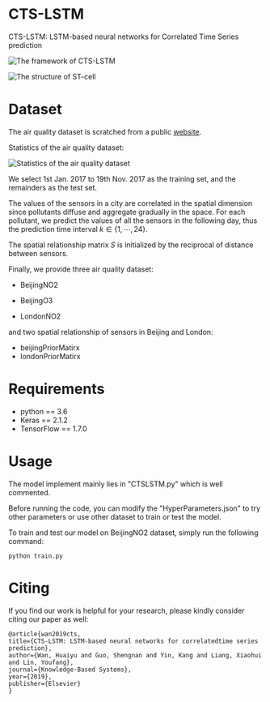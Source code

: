 # CTS-LSTM

CTS-LSTM: LSTM-based neural networks for Correlated Time Series prediction

![The framework of CTS-LSTM](https://github.com/bettermia/CTSLSTM/blob/master/images/The%20framework%20of%20CTS-LSTM.png?raw=true)

![The structure of ST-cell](https://github.com/bettermia/CTSLSTM/blob/master/images/The%20structure%20of%20ST-cell.png?raw=true)



# Dataset

The air quality dataset is scratched from a public [website](http://zx.bjmemc.com.cn/).

Statistics of the air quality dataset:

![Statistics of the air quality dataset](https://github.com/bettermia/CTSLSTM/blob/master/images/Statistics%20of%20the%20air%20quality%20dataset.png?raw=true)

We select 1st Jan. 2017 to 19th Nov. 2017 as the training set, and the remainders as the test set. 

The values of the sensors in a city are correlated in the spatial dimension since pollutants diffuse and aggregate gradually in the space. For each pollutant, we predict the values of all the sensors in the following day, thus the prediction time interval $k \in \{1,\cdots,24\}$.

The spatial relationship matrix $S$ is initialized by the reciprocal of distance between sensors.

Finally, we provide three air quality dataset:

- BeijingNO2

- BeijingO3

- LondonNO2

and two spatial relationship of sensors in Beijing and London:

  - beijingPriorMatirx
  - londonPriorMatirx



# Requirements

- python == 3.6
- Keras == 2.1.2
- TensorFlow == 1.7.0



# Usage

The model implement mainly lies in "CTSLSTM.py" which is well commented. 

Before running the code, you can modify the "HyperParameters.json" to  try other parameters or use other dataset to train or test the model.

To train and test our model on BeijingNO2 dataset, simply run the following command:

    python train.py



# Citing

If you find our work is helpful for your research, please kindly consider citing our paper as well:

    @article{wan2019cts,
    title={CTS-LSTM: LSTM-based neural networks for correlatedtime series prediction},
    author={Wan, Huaiyu and Guo, Shengnan and Yin, Kang and Liang, Xiaohui and Lin, Youfang},
    journal={Knowledge-Based Systems},
    year={2019},
    publisher={Elsevier}
    }